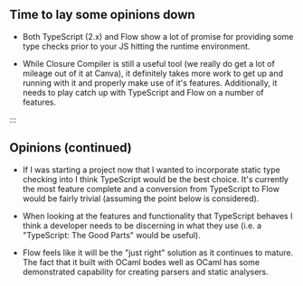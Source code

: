 ## Time to lay some opinions down

- Both TypeScript (2.x) and Flow show a lot of promise for providing some type
  checks prior to your JS hitting the runtime environment.

- While Closure Compiler is still a useful tool (we really do get a lot of
  mileage out of it at Canva), it definitely takes more work to get up and 
  running with it and properly make use of it's features.  Additionally, it
  needs to play catch up with TypeScript and Flow on a number of features.

:::

## Opinions (continued)

- If I was starting a project now that I wanted to incorporate static type
  checking into I think TypeScript would be the best choice.  It's currently
  the most feature complete and a conversion from TypeScript to Flow would
  be fairly trivial (assuming the point below is considered).

- When looking at the features and functionality that TypeScript behaves I
  think a developer needs to be discerning in what they use
  (i.e. a "TypeScript: The Good Parts" would be useful).

- Flow feels like it will be the "just right" solution as it continues to 
  mature.  The fact that it built with OCaml bodes well as OCaml has some
  demonstrated capability for creating parsers and static analysers.